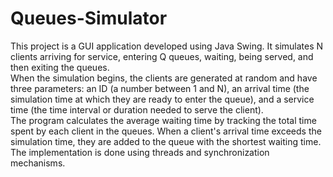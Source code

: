 # Queues-Simulator

This project is a GUI application developed using Java Swing. It simulates N clients arriving for service, entering Q queues, waiting, being served, and then exiting the queues.\
When the simulation begins, the clients are generated at random and have three parameters: an ID (a number between 1 and N), an arrival time (the simulation time at which they are ready to enter the queue), and a service time (the time interval or duration needed to serve the client).\
The program calculates the average waiting time by tracking the total time spent by each client in the queues. When a client's arrival time exceeds the simulation time, they are added to the queue with the shortest waiting time. The implementation is done using threads and synchronization mechanisms.
